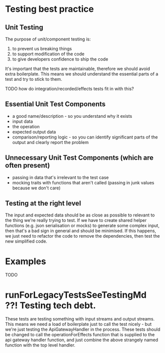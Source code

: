 # Testing best practice

## Unit Testing
The purpose of unit/component testing is:
1. to prevent us breaking things
1. to support modification of the code
1. to give developers confidence to ship the code

It's important that the tests are maintainable, therefore we should avoid extra boilerplate.
This means we should understand the essential parts of a test and try to stick to them.

TODO how do integration/recorded/effects tests fit in with this?

## Essential Unit Test Components
- a good name/description - so you understand why it exists
- input data
- the operation
- expected output data
- comparison/reporting logic - so you can identify significant parts of the output and clearly report the problem

## Unnecessary Unit Test Components (which are often present)
- passing in data that's irrelevant to the test case
- mocking traits with functions that aren't called (passing in junk values because we don't care)

## Testing at the right level
The input and expected data should be as close as possible to relevant to the thing we're really trying to test.
If we have to create shared helper functions (e.g. json serialisation or mocks) to generate some complex input,
then that's a bad sign in general and should be minimised.
If this happens, we just need to refactor the code to remove the dependencies, then test the new simplified code.

# Examples
TODO

# runForLegacyTestsSeeTestingMd ??! Testing tech debt.
These tests are testing something with input streams and output streams.  This means we need a load of boilerplate just to call the test nicely - but we're just testing the ApiGatewayHandler in the process.  These tests should be changed to call the operationForEffects function that is supplied to the api gateway handler function, and just combine the above strangely named function with the top level handler.
